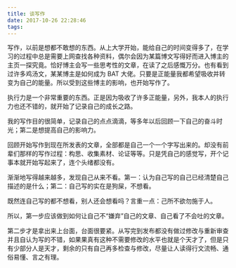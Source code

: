 ```yaml
---
title: 谈写作
date: 2017-10-26 22:28:46
tags:
---
```

写作，以前是想都不敢想的东西。从上大学开始，能给自己的时间变得多了，在学习的过程中总是需要上网查找各种资料，偶尔会因为某篇博文写得好而进入博主的主页一探究竟。恰好博主会写一些思考性的文章，在读了之后感慨万分。也有看到过许多鸡汤文，某某博主是如何成为 BAT 大佬。只要是正能量我都希望吸收并转变为自己的能量。所以受到这些博主的影响，也开始写作了。

执行力是一个非常重要的东西。正是因为吸收了许多正能量，另外，我本人的执行力也还不错的，就开始了记录自己的成长之路。

我的写作目的很简单，记录自己的点点滴滴，等多年以后回顾一下自己的奋斗时光；第二是想提高自己的影响力。

回顾开始写作到现在所发表的文章，全部都是自己一个一个字写出来的。却没有前辈们那样的写作过程：构思、收集素材、论证等等。只是凭自己的感觉写，开个记事本就开始写起来了，连个头绪都没有。

渐渐地写得越来越多，发现自己从来不看。第一：认为自己写的自己已经清楚自己描述的是什么；第二：自己写的实在是狗屎，不想看。

既然连自己写的都不想看，别人还会想看吗？言重一点：己所不欲勿施于人。

所以，第一步应该做到如何让自己不“嫌弃”自己的文章、自己看了不会吐的文章。

第二步才是拿出来上台面，台面很要紧。从写完到发布都没有做过修改与重新审查并且自认为写的不错，如果果真有这种不需要修改的水平也就是个天才了，但是只有少部分人是天才，剩余的只有自己再多检查与修改，尽量让人读得行文流畅、通俗易懂、言之有理。
